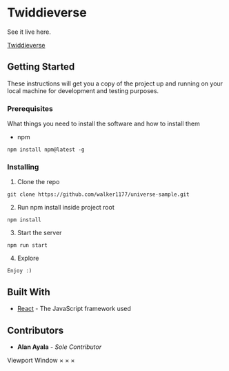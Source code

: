 # Twiddieverse

See it live here.

[Twiddieverse](https://walker1177.github.io/universe-sample/)

## Getting Started

These instructions will get you a copy of the project up and running on your local machine for development and testing purposes.

### Prerequisites

What things you need to install the software and how to install them

- npm

```
npm install npm@latest -g
```

### Installing

1. Clone the repo

```
git clone https://github.com/walker1177/universe-sample.git
```

2. Run npm install inside project root

```
npm install
```

3. Start the server

```
npm run start
```

4. Explore

```
Enjoy :)
```

## Built With

* [React](https://reactjs.org/) - The JavaScript framework used
## Contributors

* **Alan Ayala** - *Sole Contributor*

Viewport
Window
×
×
×